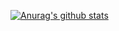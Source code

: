 [![Anurag's github stats](https://github-readme-stats.vercel.app/api?username=renanogueira)](https://github.com/anuraghazra/github-readme-stats)
